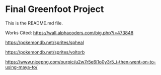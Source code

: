 # Final Greenfoot Project
This is the README.md file.

Works Cited:
https://wall.alphacoders.com/big.php?i=473848

https://pokemondb.net/sprites/spheal

https://pokemondb.net/sprites/voltorb

https://www.nicepng.com/ourpic/u2w7r5e6i1o0y3r5_i-then-went-on-to-using-maya-to/
